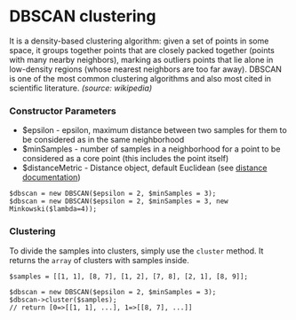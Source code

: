 # DBSCAN clustering

It is a density-based clustering algorithm: given a set of points in some space, it groups together points that are closely packed together (points with many nearby neighbors), marking as outliers points that lie alone in low-density regions (whose nearest neighbors are too far away). DBSCAN is one of the most common clustering algorithms and also most cited in scientific literature.
*(source: wikipedia)*

### Constructor Parameters

* $epsilon - epsilon, maximum distance between two samples for them to be considered as in the same neighborhood
* $minSamples - number of samples in a neighborhood for a point to be considered as a core point (this includes the point itself)
* $distanceMetric - Distance object, default Euclidean (see [distance documentation](../../math/distance.md))

```
$dbscan = new DBSCAN($epsilon = 2, $minSamples = 3);
$dbscan = new DBSCAN($epsilon = 2, $minSamples = 3, new Minkowski($lambda=4));
```

### Clustering

To divide the samples into clusters, simply use the `cluster` method. It returns the `array` of clusters with samples inside.

```
$samples = [[1, 1], [8, 7], [1, 2], [7, 8], [2, 1], [8, 9]];

$dbscan = new DBSCAN($epsilon = 2, $minSamples = 3);
$dbscan->cluster($samples);
// return [0=>[[1, 1], ...], 1=>[[8, 7], ...]]
```
